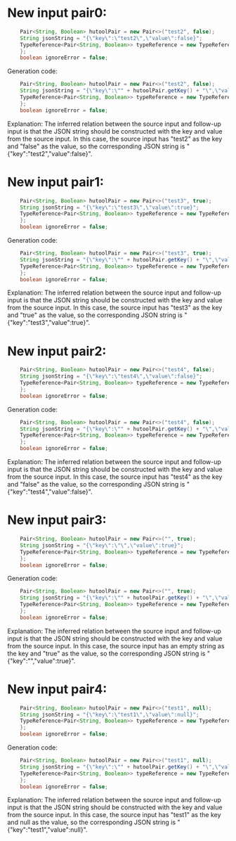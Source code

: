 # New input pair0:
```java
    Pair<String, Boolean> hutoolPair = new Pair<>("test2", false);
    String jsonString = "{\"key\":\"test2\",\"value\":false}";
    TypeReference<Pair<String, Boolean>> typeReference = new TypeReference<Pair<String, Boolean>>() {
    };
    boolean ignoreError = false;
```
Generation code:
```java
    Pair<String, Boolean> hutoolPair = new Pair<>("test2", false);
    String jsonString = "{\"key\":\"" + hutoolPair.getKey() + "\",\"value\":false}";
    TypeReference<Pair<String, Boolean>> typeReference = new TypeReference<Pair<String, Boolean>>() {
    };
    boolean ignoreError = false;
```
Explanation: The inferred relation between the source input and follow-up input is that the JSON string should be constructed with the key and value from the source input. In this case, the source input has "test2" as the key and "false" as the value, so the corresponding JSON string is "{\"key\":\"test2\",\"value\":false}".

# New input pair1:
```java
    Pair<String, Boolean> hutoolPair = new Pair<>("test3", true);
    String jsonString = "{\"key\":\"test3\",\"value\":true}";
    TypeReference<Pair<String, Boolean>> typeReference = new TypeReference<Pair<String, Boolean>>() {
    };
    boolean ignoreError = false;
```
Generation code:
```java
    Pair<String, Boolean> hutoolPair = new Pair<>("test3", true);
    String jsonString = "{\"key\":\"" + hutoolPair.getKey() + "\",\"value\":true}";
    TypeReference<Pair<String, Boolean>> typeReference = new TypeReference<Pair<String, Boolean>>() {
    };
    boolean ignoreError = false;
```
Explanation: The inferred relation between the source input and follow-up input is that the JSON string should be constructed with the key and value from the source input. In this case, the source input has "test3" as the key and "true" as the value, so the corresponding JSON string is "{\"key\":\"test3\",\"value\":true}".

# New input pair2:
```java
    Pair<String, Boolean> hutoolPair = new Pair<>("test4", false);
    String jsonString = "{\"key\":\"test4\",\"value\":false}";
    TypeReference<Pair<String, Boolean>> typeReference = new TypeReference<Pair<String, Boolean>>() {
    };
    boolean ignoreError = false;
```
Generation code:
```java
    Pair<String, Boolean> hutoolPair = new Pair<>("test4", false);
    String jsonString = "{\"key\":\"" + hutoolPair.getKey() + "\",\"value\":false}";
    TypeReference<Pair<String, Boolean>> typeReference = new TypeReference<Pair<String, Boolean>>() {
    };
    boolean ignoreError = false;
```
Explanation: The inferred relation between the source input and follow-up input is that the JSON string should be constructed with the key and value from the source input. In this case, the source input has "test4" as the key and "false" as the value, so the corresponding JSON string is "{\"key\":\"test4\",\"value\":false}".

# New input pair3:
```java
    Pair<String, Boolean> hutoolPair = new Pair<>("", true);
    String jsonString = "{\"key\":\"\",\"value\":true}";
    TypeReference<Pair<String, Boolean>> typeReference = new TypeReference<Pair<String, Boolean>>() {
    };
    boolean ignoreError = false;
```
Generation code:
```java
    Pair<String, Boolean> hutoolPair = new Pair<>("", true);
    String jsonString = "{\"key\":\"" + hutoolPair.getKey() + "\",\"value\":true}";
    TypeReference<Pair<String, Boolean>> typeReference = new TypeReference<Pair<String, Boolean>>() {
    };
    boolean ignoreError = false;
```
Explanation: The inferred relation between the source input and follow-up input is that the JSON string should be constructed with the key and value from the source input. In this case, the source input has an empty string as the key and "true" as the value, so the corresponding JSON string is "{\"key\":\"\",\"value\":true}".

# New input pair4:
```java
    Pair<String, Boolean> hutoolPair = new Pair<>("test1", null);
    String jsonString = "{\"key\":\"test1\",\"value\":null}";
    TypeReference<Pair<String, Boolean>> typeReference = new TypeReference<Pair<String, Boolean>>() {
    };
    boolean ignoreError = false;
```
Generation code:
```java
    Pair<String, Boolean> hutoolPair = new Pair<>("test1", null);
    String jsonString = "{\"key\":\"" + hutoolPair.getKey() + "\",\"value\":null}";
    TypeReference<Pair<String, Boolean>> typeReference = new TypeReference<Pair<String, Boolean>>() {
    };
    boolean ignoreError = false;
```
Explanation: The inferred relation between the source input and follow-up input is that the JSON string should be constructed with the key and value from the source input. In this case, the source input has "test1" as the key and null as the value, so the corresponding JSON string is "{\"key\":\"test1\",\"value\":null}".
